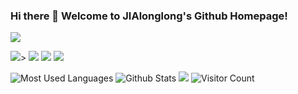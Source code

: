 ### Hi there 👋 Welcome to JIAlonglong's Github Homepage!




<img src="https://readme-typing-svg.herokuapp.com/?lines=Hello github world!;Welcome Visitor!&font=Roboto" />





<p>
<img src="https://img.shields.io/static/v1?label=Program&message=Python&color=blue"/>>  
<a href="https://blog.csdn.net/weixin_63189332?type=blog"><img src="https://img.shields.io/static/v1?label=Blog&message=CSDN&color=red"/></a>
<a href="https://space.bilibili.com/87890857"><img src="https://img.shields.io/static/v1?label=Video&message=Bilibili&color=cyan"/></a>  
<img src="https://visitor-badge.glitch.me/badge?page_id=https://github.com/JIAlonglong&right_color=red" />  
</p>

![Most Used Languages](https://github-readme-stats.vercel.app/api/top-langs/?username=JIAlonglong&theme=dark&layout=compact)
![Github Stats](https://github-readme-stats.vercel.app/api?username=JIAlonglong&show_icons=true&theme=dark&count_private=true)
![](https://activity-graph.herokuapp.com/graph?username=JIAlonglong&theme=github)
![Visitor Count](https://profile-counter.glitch.me/all-smile/count.svg)
<!--
**JIAlonglong/JIAlonglong** is a ✨ _special_ ✨ repository because its `README.md` (this file) appears on your GitHub profile.

Here are some ideas to get you started:

- 🔭 I’m currently working on ...
- 🌱 I’m currently learning ...
- 👯 I’m looking to collaborate on ...
- 🤔 I’m looking for help with ...
- 💬 Ask me about ...
- 📫 How to reach me: ...
- 😄 Pronouns: ...
- ⚡ Fun fact: ...
-->



